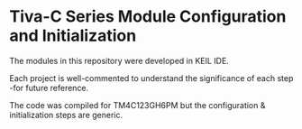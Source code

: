 # Tiva-C Series Module Configuration and Initialization

The modules in this repository were developed in KEIL IDE. 

Each project is well-commented to understand the significance of each step -for future reference. 

The code was compiled for TM4C123GH6PM but the configuration & initialization steps are generic.   


